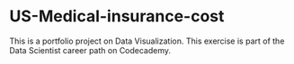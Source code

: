 # US-Medical-insurance-cost

This is a portfolio project on Data Visualization.
This exercise is part of the Data Scientist career path on Codecademy.
